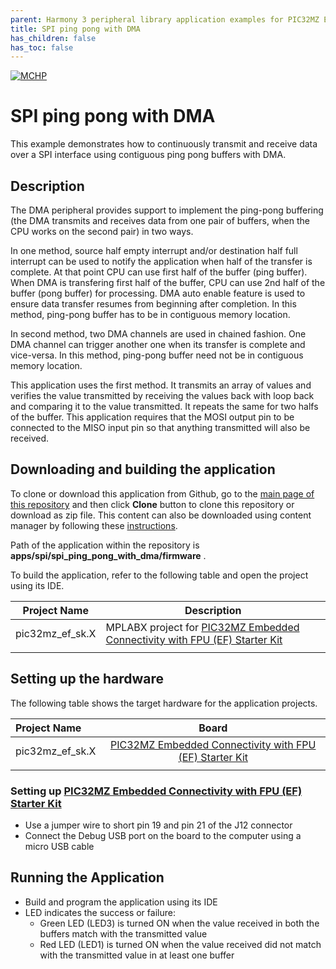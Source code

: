 ```yaml
---
parent: Harmony 3 peripheral library application examples for PIC32MZ EF family
title: SPI ping pong with DMA
has_children: false
has_toc: false
---
```


[![MCHP](https://www.microchip.com/ResourcePackages/Microchip/assets/dist/images/logo.png)](https://www.microchip.com)

# SPI ping pong with DMA

This example demonstrates how to continuously transmit and receive data over a SPI interface using contiguous ping pong buffers with DMA.

## Description

The DMA peripheral provides support to implement the ping-pong buffering (the DMA transmits and receives data from one pair of buffers, when the CPU works on the second pair) in two ways.

In one method, source half empty interrupt and/or destination half full interrupt can be used to notify the application when half of the transfer is complete. At that point CPU can use first half of the buffer (ping buffer). When DMA is transfering first half of the buffer,
CPU can use 2nd half of the buffer (pong buffer) for processing. DMA auto enable feature is used to ensure data transfer resumes from beginning after completion. In this method, ping-pong buffer has to be in contiguous memory location.

In second method, two DMA channels are used in chained fashion. One DMA channel can trigger another one when its transfer is complete and vice-versa. In this method, ping-pong buffer need not be in contiguous memory location.

This application uses the first method. It transmits an array of values and verifies the value transmitted by receiving the values back with loop back and comparing it to the value transmitted. It repeats the same for two halfs of the buffer. This application requires that the MOSI output pin to be connected to the MISO input pin so that anything transmitted will also be received.

## Downloading and building the application

To clone or download this application from Github, go to the [main page of this repository](https://github.com/Microchip-MPLAB-Harmony/csp_apps_pic32mz_ef) and then click **Clone** button to clone this repository or download as zip file.
This content can also be downloaded using content manager by following these [instructions](https://github.com/Microchip-MPLAB-Harmony/contentmanager/wiki).

Path of the application within the repository is **apps/spi/spi_ping_pong_with_dma/firmware** .

To build the application, refer to the following table and open the project using its IDE.

| Project Name      | Description                                    |
| ----------------- | ---------------------------------------------- |
| pic32mz_ef_sk.X | MPLABX project for [PIC32MZ Embedded Connectivity with FPU (EF) Starter Kit](https://www.microchip.com/DevelopmentTools/ProductDetails/dm320007) |
|||

## Setting up the hardware

The following table shows the target hardware for the application projects.

| Project Name| Board|
|:---------|:---------:|
| pic32mz_ef_sk.X | [PIC32MZ Embedded Connectivity with FPU (EF) Starter Kit](https://www.microchip.com/DevelopmentTools/ProductDetails/dm320007) |
|||

### Setting up [PIC32MZ Embedded Connectivity with FPU (EF) Starter Kit](https://www.microchip.com/DevelopmentTools/ProductDetails/dm320007)

- Use a jumper wire to short pin 19 and pin 21 of the J12 connector
- Connect the Debug USB port on the board to the computer using a micro USB cable

## Running the Application

- Build and program the application using its IDE
- LED indicates the success or failure:
  - Green LED (LED3) is turned ON when the value received in both the buffers match with the transmitted value
  - Red LED (LED1) is turned ON when the value received did not match with the transmitted value in at least one buffer
